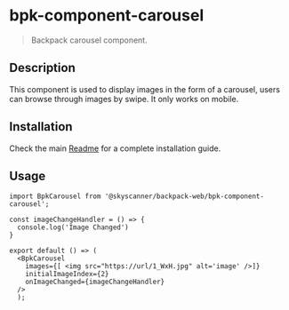 # bpk-component-carousel

> Backpack carousel component.

## Description
This component is used to display images in the form of a carousel, users can browse through images by swipe. It only works on mobile.

## Installation

Check the main [Readme](https://github.com/skyscanner/backpack#usage) for a complete installation guide.

## Usage

```tsx
import BpkCarousel from '@skyscanner/backpack-web/bpk-component-carousel';

const imageChangeHandler = () => {
  console.log('Image Changed')
}

export default () => (
  <BpkCarousel
    images={[ <img src="https://url/1_WxH.jpg" alt='image' />]}
    initialImageIndex={2}
    onImageChanged={imageChangeHandler}
  />
  );
```

